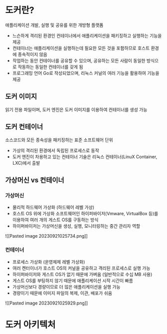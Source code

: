 # 도커란?
애플리케이션 개발, 실행 및 공유를 위한 개방형 플랫폼
- 느슨하게 격리된 환경인 컨테이너에서 애플리케이션을 패키징하고 실행하는 기능을 제공
- 컨테이너는 애플리케이션을 실행하는데 필요한 모든 것을 포함하므로 호스트 환경에 종속적이지 않음
- 작업하는 동안 컨테이너를 공유할 수 있으며, 공유하는 모든 사람이 동일한 방식으로 작동하는 동일한 컨테이너를 갖게 됨
- 프로그래밍 언어 Go로 작성되었으며, 리눅스 커널의 여러 기능을 활용하여 기능을 제공


## 도커 이미지
읽기 전용 파일이며, 도커 엔진은 도커 이미지를 이용하여 컨테이너를 생성 가능
## 도커 컨테이너
소스코드와 모든 종속성을 패키징하는 표준 소프트웨어 단위

- 가상의 격리된 환경에서 독립된 프로세스로 동작
- 도커 엔진이 차용하고 있는 컨테이너 기술은 리눅스 컨테이너(LinuX Container, LXC)에서 출발

## 가상머신 vs 컨테이너

### 가상머신

- 물리적 하드웨어 가상화 (하드웨어 레벨 가상)
- 호스트 OS 위에 가상화 소프트웨어인 하이퍼바이저(Vmware, VirtualBox 등)를 이용하여 여러 개의 게스트 OS를 구동하는 방식
- 하이퍼바이저는 가상머신을 생성, 실행, 모니터링하는 중간 관리자 역할

![[Pasted image 20230921025734.png]]

### 컨테이너
- 프로세스 가상화 (운영체제 레벨 가상화) 
- 여러 켄터이너가 호스트 OS의 커널을 공유하고 격리된 프로세스로 실행 가능 
- 하이퍼바이저와 게스트 OS가 없기 때문에 가벼움 (일반적으로 수십 MB 사용)
- 게스트 OS를 부팅하지 않기 때문에 애플리케이션 시작 시간이 빠름 
-  가상머신보다 경량이므로 더 많은 애플리케이션을 실행 가능 
-  경량이기 때문에 이미지 파일의 복제, 이관, 배포가 쉬움

![[Pasted image 20230921025929.png]]

# 도커 아키텍처
